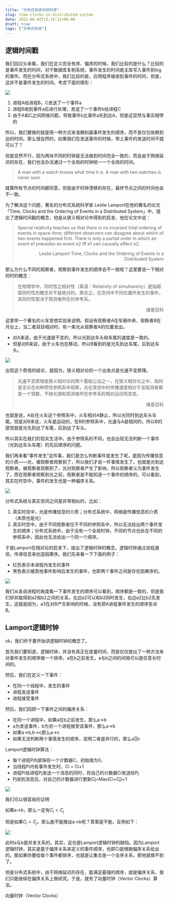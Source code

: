 ```yaml
---
title: "分布式系统中的时序"
slug: time-clocks-in-distributed-system
date: 2021-08-02T13:19:12+08:00
draft: true
tags: ["分布式系统"]
---
```


<!--more-->

## 逻辑时间戳

我们回过头来看，我们在定义完全有序、偏序的时候，我们比较的是什么？比较的是事件发生的时间，对于数据库复制系统，事件发生的时间是主库写入事件到log的事件。而在分布式系统中，我们比较的是，应用程序接收到事件的时间，但是，这并不是事件发生的时间。考虑下面的情形：

![](images/2021-08-02-13-21-30.png)


1. 进程A给进程B，C发送了一个事件a
2. 进程B收到事件a后进行处理，发送了一个事件b给进程C
3. 由于A和C之间网络问题，导致事件b比事件a先到达A，但是这显然与事实相悖的

所以，我们要做的就是用一种方式来准确刻画事件发生的顺序，而不是仅仅依赖到达的时间。那么很自然的，如果我们在发送事件的时候，带上事件的发送时间不就可以了？

但是显然不行，因为两块不同的时钟是无法做到时间完全一致的，而且由于网络延迟的存在，我们也没办法通过一个全局的时钟统一一个全局的时间。

> A man with a watch knows what time it is. A man with two watches is never sure.

就算所有节点的时间都同意，但是由于时钟漂移的存在，最终节点之间的时间也会不一致。

为了解决这个问题，著名的分布式系统科学家 Leslie Lamport在他的著名的论文「Time, Clocks and the Ordering of Events in a Distributed System」中，提出了逻辑时间戳的概念，他是从狭义相对论中得到的启发，他在论文中说：

> Special relativity teaches us that there is no invariant total ordering of events in space-time; different observers can disagree about which of two events happened first. There is only a partial order in which an event e1 precedes an event e2 iff e1 can causally affect e2.
>
> <p align="right">Leslie Lamport Time, Clocks and the Ordering of Events in a Distributed System</p>

那么为什么不同的观察者，观察到事件发生的顺序会不一致呢？这里要说一下相对同时的概念：

> 在物理学中，同时性之相对性（英语：Relativity of simultaneity）是指超距同时性的概念并不是绝对的。换言之，在空间中不同位置所发生的事件，其同时性取决于观测者所在的参考系。
>
> <p align="right">维基百科</p>

这里举一个著名的火车思想实验来说明。假设有观察者A在车厢中央，观察者B在月台上，当二者双目相对时，有一束光从观察者A的位置发出。

- 对A来说，由于光速是不变的，所以光到达车头和车尾的速度是一致的。
- 但是对B来说，由于火车也在移动，所以B看到的是光先到达车尾，后到达车头。

![](images/2021-08-02-13-24-30.png)

出现这个奇怪的结论，是因为，狭义相对论的一个出发点是光速不变原理。

> 光速不变原理是狭义相对论的两个基础公设之一，在狭义相对论之中，指的是无论在何种惯性参照系中观察，光在真空中的传播速度相对于该观测者都是一个常数，不随光源和观测者所在参考系的相对运动而改变。
> 
> <p align="right">维基百科</p>

也就是说，A处在火车这个参照系中，火车相对A静止，所以光同时到达车头车尾。但是对B来说，火车是运动的，在B的参照系中，光速与A是相同的，所以B的感觉就是光先到达了车尾，后到达了车头。

所以其实在我们的现实生活中，由于参照系的不同，也会出现无法判断一个事件（光到达车头车尾）的先后顺序的问题。

我们再来看“事件发生”这件事，我们是怎么判断事件是发生了呢，是因为传播信息的介质——光，被观察者观察到了，所以我们才说一件事情发生了。也就是光到达观察者，被观察者观察到了，光对观察者产生了影响，所以观察者认为事件发生了，而在观察者观察到光之前，观察者是不能知道一个事件的顺序的。可以看到，其实在时空中，事件的发生也是一种偏序关系。

![](images/2021-08-02-13-25-06.png)

分布式系统与真实空间之间是非常相似的，比如：

1. 真实时空中，光是传播信息的介质；分布式系统中，网络是传播信息的介质（本质也是光）
2. 真实时空中，由于不同观察者位于不同的参照系中，所以无法给出两个事件发生的顺序；分布式系统中，由于没有一个全局时钟，不同的节点也处在不同的参照系中，因此也无法给出一个同一个顺序。

于是Lamport在相对论的启发下，提出了逻辑时钟的概念。逻辑时钟通过进程通信，传递信息来创造因果序。我们先来看一下下面的例子：

- 红色表示本进程内发生的事件
- 黑色表示被其他事件影响后发生的事件，也即两个事件之间是存在因果序的。

![](images/2021-08-02-13-25-41.png)

我们从各自进程的角度看一下事件发生的顺序可以看到，顺序都是一致的，但是我们却并能得到a2和b2之间的关系，左边a2可以和b2同时发生，右边a2比b2先发生，这就是因为，a3在对B产生影响的时候，没有把A进程事件发生的顺序告诉B。

## Lamport逻辑时钟

ok，我们终于要开始讲逻辑时钟的概念了。

首先我们要知道，逻辑时钟，并没有真正在度量时间，而是仅仅提出了一种方法来对事件发生的顺序做一个排序。a在b之前发生，a与b之间的间隔可以是任意长时间的。

然后，我们在定义一下事件：

- 在同一个线程中，发生的事件
- 进程发送事件
- 进程接受事件

然后，我们回顾一下事件之间的偏序关系：

- 在同一个进程中，如果a在b之前发生，那么a->b
- a为发送事件，b为另一个进程接受该事件，那么a->b
- 如果a->b,b->c那么a->c
- 如果无法判断两个事情发生的顺序，说明二者是并行的，那么a||b

Lamport逻辑时钟算法：

- 每个进程P内部保存一个计数器C，初始值为0，
- 当线程Pi内有事件发生时，Ci = Ci+1
- 进程Pi给进程Pj发送一个消息的同时，将自己的计数器Ci发送给Pj
- Pj收到消息后，对自己的计数器进行更新Cj=Max(Ci+Cj)+1

![](images/2021-08-02-13-27-45.png)

我们可以很容易的证明

如果a->b，那么一定有$C_i<C_j$

但是如果$C_i<C_j$，那么能不能推出a->b呢？答案是不能，反例如下：

![](images/2021-08-02-13-26-57.png)

此时a与b是并发关系的。其实，这也是Lamport逻辑时钟的缺陷。因为Lamport逻辑时钟，其实是基于偏序关系来定义的事件顺序，也即Ci是根据偏序关系给出的。那如果你要给每个事件都排序，也就是让集合是一个全序关系，那他就做不到了。

但是分布式系统中，由于网络延迟的存在，能满足最强的顺序，就是偏序关系，我们只能继续在偏序关系上做研究。于是，就有了向量时钟（Vector Clocks）算法。

向量时钟（Vector Clocks）

